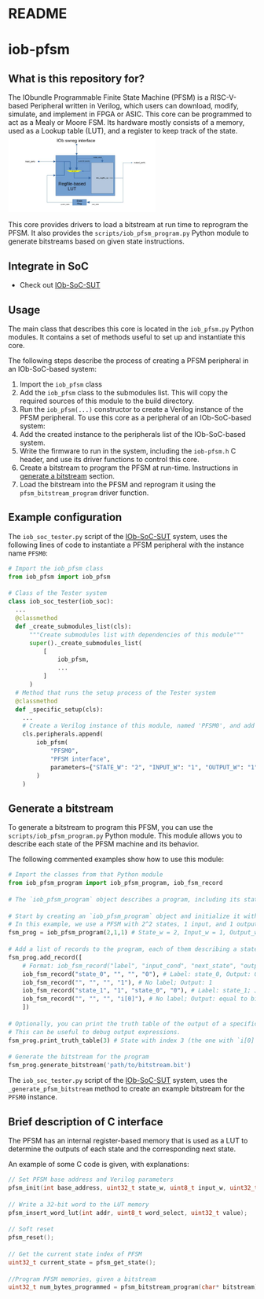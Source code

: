 # README #

# iob-pfsm

## What is this repository for? ##

The IObundle Programmable Finite State Machine (PFSM) is a RISC-V-based Peripheral written in Verilog, which users can download, modify, simulate, and implement in FPGA or ASIC.
This core can be programmed to act as a Mealy or Moore FSM.
Its hardware mostly consists of a memory, used as a Lookup table (LUT), and a register to keep track of the state.
<img
  src="/document/figures/PFSM_BD.jpg"
  alt="PFSM_BD.jpg"
  title="PFSM Block Diagram"
  style="display: inline-block; margin: 0 auto; max-width: 300px">

This core provides drivers to load a bitstream at run time to reprogram the PFSM.
It also provides the `scripts/iob_pfsm_program.py` Python module to generate bitstreams based on given state instructions.

## Integrate in SoC ##

* Check out [IOb-SoC-SUT](https://github.com/IObundle/iob-soc-sut)

## Usage

The main class that describes this core is located in the `iob_pfsm.py` Python modules. It contains a set of methods useful to set up and instantiate this core.

The following steps describe the process of creating a PFSM peripheral in an IOb-SoC-based system:
1) Import the `iob_pfsm` class
2) Add the `iob_pfsm` class to the submodules list. This will copy the required sources of this module to the build directory.
3) Run the `iob_pfsm(...)` constructor to create a Verilog instance of the PFSM peripheral.
To use this core as a peripheral of an IOb-SoC-based system:
  4) Add the created instance to the peripherals list of the IOb-SoC-based system.
  5) Write the firmware to run in the system, including the `iob-pfsm.h` C header, and use its driver functions to control this core.
6) Create a bitstream to program the PFSM at run-time. Instructions in [generate a bitstream](#generate-a-bitstream) section.
7) Load the bitstream into the PFSM and reprogram it using the `pfsm_bitstream_program` driver function.

## Example configuration

The `iob_soc_tester.py` script of the [IOb-SoC-SUT](https://github.com/IObundle/iob-soc-sut) system, uses the following lines of code to instantiate a PFSM peripheral with the instance name `PFSM0`:
```Python
# Import the iob_pfsm class
from iob_pfsm import iob_pfsm

# Class of the Tester system
class iob_soc_tester(iob_soc):
  ...
  @classmethod
  def _create_submodules_list(cls):
      """Create submodules list with dependencies of this module"""
      super()._create_submodules_list(
          [
              iob_pfsm,
              ...
          ]
      )
  # Method that runs the setup process of the Tester system
  @classmethod
  def _specific_setup(cls):
    ...
    # Create a Verilog instance of this module, named 'PFSM0', and add it to the peripherals list of the system.
    cls.peripherals.append(
        iob_pfsm(
            "PFSM0",
            "PFSM interface",
            parameters={"STATE_W": "2", "INPUT_W": "1", "OUTPUT_W": "1"},
        )
    )
```

## Generate a bitstream ##

To generate a bitstream to program this PFSM, you can use the `scripts/iob_pfsm_program.py` Python module.
This module allows you to describe each state of the PFSM machine and its behavior.

The following commented examples show how to use this module:
```Python
# Import the classes from that Python module
from iob_pfsm_program import iob_pfsm_program, iob_fsm_record

# The `iob_pfsm_program` object describes a program, including its states, for a specific PFSM.

# Start by creating an `iob_pfsm_program` object and initialize it with the same parameters as the PFSM used.
# In this example, we use a PFSM with 2^2 states, 1 input, and 1 output.
fsm_prog = iob_pfsm_program(2,1,1) # State_w = 2, Input_w = 1, Output_w = 1

# Add a list of records to the program, each of them describing a state.
fsm_prog.add_record([
    # Format: iob_fsm_record("label", "input_cond", "next_state", "output_expr")
    iob_fsm_record("state_0", "", "", "0"), # Label: state_0, Output: 0
    iob_fsm_record("", "", "", "1"), # No label; Output: 1
    iob_fsm_record("state_1", "1", "state_0", "0"), # Label: state_1; Jump to `state_0` if input is 1; Output 0
    iob_fsm_record("", "", "", "i[0]"), # No label; Output: equal to bit 0 of input
    ])

# Optionally, you can print the truth table of the output of a specific record.
# This can be useful to debug output expressions.
fsm_prog.print_truth_table(3) # State with index 3 (the one with `i[0]` output_expr)

# Generate the bitstream for the program
fsm_prog.generate_bitstream('path/to/bitstream.bit')
```

The `iob_soc_tester.py` script of the [IOb-SoC-SUT](https://github.com/IObundle/iob-soc-sut) system, uses the `_generate_pfsm_bitstream` method to create an example bitstream for the `PFSM0` instance.

## Brief description of C interface ##

The PFSM has an internal register-based memory that is used as a LUT to determine the outputs of each state and the corresponding next state.

An example of some C code is given, with explanations:

```C
// Set PFSM base address and Verilog parameters
pfsm_init(int base_address, uint32_t state_w, uint8_t input_w, uint32_t output_w);

// Write a 32-bit word to the LUT memory
pfsm_insert_word_lut(int addr, uint8_t word_select, uint32_t value);

// Soft reset
pfsm_reset();

// Get the current state index of PFSM
uint32_t current_state = pfsm_get_state();

//Program PFSM memories, given a bitstream
uint32_t num_bytes_programmed = pfsm_bitstream_program(char* bitstream);
```
